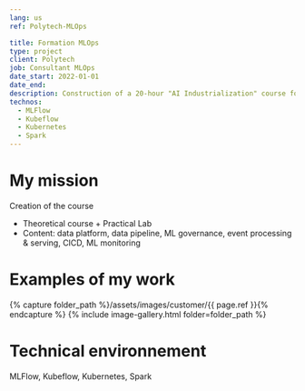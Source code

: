 ```yaml
---
lang: us
ref: Polytech-MLOps

title: Formation MLOps
type: project
client: Polytech
job: Consultant MLOps
date_start: 2022-01-01
date_end: 
description: Construction of a 20-hour "AI Industrialization" course for final year students in the Data Science specialty
technos:
  - MLFlow
  - Kubeflow
  - Kubernetes
  - Spark
---
```

# My mission

Creation of the course
- Theoretical course + Practical Lab
- Content: data platform, data pipeline, ML governance, event processing & serving, CICD, ML monitoring

# Examples of my work
{% capture folder_path %}/assets/images/customer/{{ page.ref }}{% endcapture %}
{% include image-gallery.html folder=folder_path %}

# Technical environnement
MLFlow, Kubeflow, Kubernetes, Spark